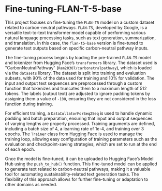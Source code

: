 # Fine-tuning-FLAN-T-5-base
This project focuses on fine-tuning the `FLAN-T5` model on a custom dataset related to carbon-neutral pathways. `FLAN-T5`, developed by Google, is a versatile text-to-text transformer model capable of performing various natural language processing tasks, such as text generation, summarization, and translation. In this case, the `flan-t5-base` version is fine-tuned to generate text outputs based on specific carbon-neutral pathway inputs.

The fine-tuning process begins by loading the pre-trained `FLAN-T5` model and tokenizer from Hugging Face’s `transformers` library. The dataset used is "CarbonNeutralPathway" (`Ram20307/carbonetralpathway`), which is loaded via the `datasets` library. The dataset is split into training and evaluation subsets, with 90% of the data used for training and 10% for validation. The input and output text sequences are preprocessed through a custom function that tokenizes and truncates them to a maximum length of 512 tokens. The labels (output text) are adjusted to ignore padding tokens by assigning them a value of `-100`, ensuring they are not considered in the loss function during training.

For efficient training, a `DataCollatorForSeq2Seq` is used to handle dynamic padding and batch preparation, ensuring that input and output sequences of varying lengths are properly processed. Training arguments are defined, including a batch size of 4, a learning rate of 1e-4, and training over 3 epochs. The `Trainer` class from Hugging Face is used to manage the training loop, allowing easy configuration of training parameters such as the evaluation and checkpoint-saving strategies, which are set to run at the end of each epoch.

Once the model is fine-tuned, it can be uploaded to Hugging Face’s Model Hub using the `push_to_hub()` function. This fine-tuned model can be applied to generate text related to carbon-neutral pathways, making it a valuable tool for automating sustainability-related text generation tasks. The flexibility of this approach allows for further fine-tuning or adaptation to other domains as needed.
